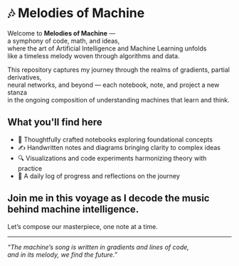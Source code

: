 # 🎶 Melodies of Machine

Welcome to **Melodies of Machine** —  
a symphony of code, math, and ideas,  
where the art of Artificial Intelligence and Machine Learning unfolds  
like a timeless melody woven through algorithms and data.

This repository captures my journey through the realms of gradients, partial derivatives,  
neural networks, and beyond — each notebook, note, and project a new stanza  
in the ongoing composition of understanding machines that learn and think.

## What you'll find here
- 📓 Thoughtfully crafted notebooks exploring foundational concepts  
- ✍️ Handwritten notes and diagrams bringing clarity to complex ideas  
- 🔍 Visualizations and code experiments harmonizing theory with practice  
- 🚀 A daily log of progress and reflections on the journey  

## Join me in this voyage as I decode the music behind machine intelligence.  
Let’s compose our masterpiece, one note at a time.

---

*“The machine’s song is written in gradients and lines of code,  
and in its melody, we find the future.”*
